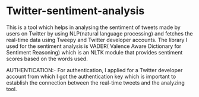 # Twitter-sentiment-analysis
This is a tool which helps in analysing the sentiment of tweets made by users on Twitter by using NLP(natural language processing) and fetches the real-time data using Tweepy and Twitter developer accounts. The library I used for the sentiment analysis is VADER( Valence Aware Dictionary for Sentiment Reasoning) which is an NLTK module that provides sentiment scores based on the words used.

AUTHENTICATION:- For authentication, I applied for a Twitter developer account from which I got the authentication key which is important to establish the connection between the real-time tweets and the analyzing tool.
